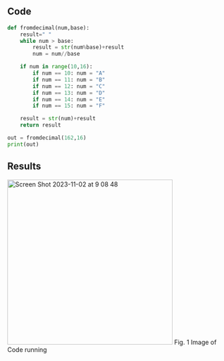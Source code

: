 ## Code
```.py
def fromdecimal(num,base):
    result=" "
    while num > base:
        result = str(num%base)+result
        num = num//base

    if num in range(10,16):
        if num == 10: num = "A"
        if num == 11: num = "B"
        if num == 12: num = "C"
        if num == 13: num = "D"
        if num == 14: num = "E"
        if num == 15: num = "F"

    result = str(num)+result
    return result

out = fromdecimal(162,16)
print(out)
```

## Results
<img width="375" alt="Screen Shot 2023-11-02 at 9 08 48" src="https://github.com/Yuiko-tsr/unit-2/assets/134657923/3530ee85-fda8-4c4c-9817-24962aab9f1c">
Fig. 1 Image of Code running

